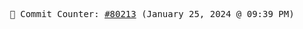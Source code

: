 <p align="center">
    <samp>
        📮 Commit Counter: <a href="https://github.com/Javascript-void0/Javascript-void0/commits/main">#80213</a> (January 25, 2024 @ 09:39 PM)
    </samp>
</p>